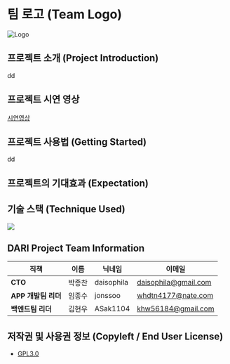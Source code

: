 # 팀 로고 (Team Logo)
![Logo](./img/logo.png)

## 프로젝트 소개 (Project  Introduction)
 dd

## 프로젝트 시연 영상
[시연영상](https://youtu.be/Sqp1qpT6wCY)

## 프로젝트 사용법 (Getting Started)
 dd

 
## 프로젝트의 기대효과 (Expectation)
 
  

## 기술 스택 (Technique Used)
![](./img/Technique.png)


## DARI Project Team Information


|직책|이름|닉네임|이메일|
|---|---|---|---|
|**CTO**|박종찬|daisophila|daisophila@gmail.com|
|**APP 개발팀 리더**|임종수|jonssoo|whdtn4177@nate.com|
|**백엔드팀 리더**|김현우|ASak1104|khw56184@gmail.com|

## 저작권 및 사용권 정보 (Copyleft / End User License)
 * [GPL3.0](https://github.com/ASak1104/DARI_proto/blob/master/LICENSE)
